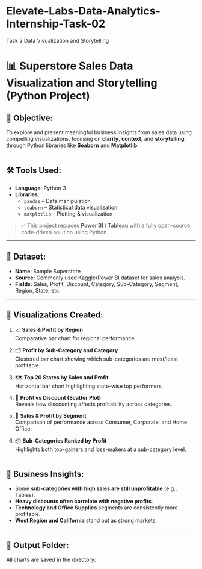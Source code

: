 # Elevate-Labs-Data-Analytics-Internship-Task-02
Task 2 Data Visualization and Storytelling

# 📊 Superstore Sales Data Visualization and Storytelling (Python Project)

## 🧠 Objective:
To explore and present meaningful business insights from sales data using compelling visualizations, focusing on **clarity**, **context**, and **storytelling** through Python libraries like **Seaborn** and **Matplotlib**.

---

## 🛠 Tools Used:

- **Language**: Python 3
- **Libraries**:
  - `pandas` – Data manipulation
  - `seaborn` – Statistical data visualization
  - `matplotlib` – Plotting & visualization

> ✅ This project replaces **Power BI / Tableau** with a fully open-source, code-driven solution using Python.

---

## 📁 Dataset:
- **Name**: Sample Superstore
- **Source**: Commonly used Kaggle/Power BI dataset for sales analysis.
- **Fields**: Sales, Profit, Discount, Category, Sub-Category, Segment, Region, State, etc.

---

## 📌 Visualizations Created:

1. 📈 **Sales & Profit by Region**  
   Comparative bar chart for regional performance.

2. 🗂️ **Profit by Sub-Category and Category**  
   Clustered bar chart showing which sub-categories are most/least profitable.

3. 🗺️ **Top 20 States by Sales and Profit**  
   Horizontal bar chart highlighting state-wise top performers.

4. 💸 **Profit vs Discount (Scatter Plot)**  
   Reveals how discounting affects profitability across categories.

5. 👥 **Sales & Profit by Segment**  
   Comparison of performance across Consumer, Corporate, and Home Office.

6. 📦 **Sub-Categories Ranked by Profit**  
   Highlights both top-gainers and loss-makers at a sub-category level.

---

## 🎯 Business Insights:

- Some **sub-categories with high sales are still unprofitable** (e.g., Tables).
- **Heavy discounts often correlate with negative profits**.
- **Technology and Office Supplies** segments are consistently more profitable.
- **West Region and California** stand out as strong markets.

---

## 📂 Output Folder:
All charts are saved in the directory:

